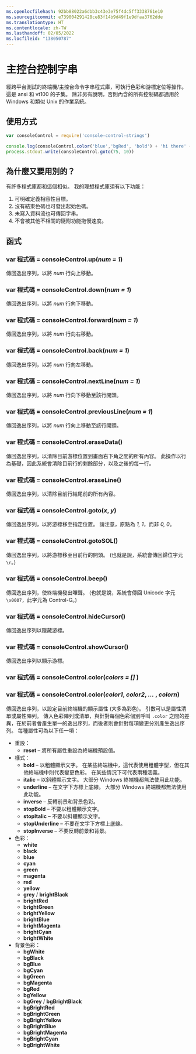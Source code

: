 ```yaml
---
ms.openlocfilehash: 92bb88022a6dbb3c43e3e75f4dc5ff3338761e10
ms.sourcegitcommit: e739004291428ce83f14b9d49f1e9dfaa3762dde
ms.translationtype: HT
ms.contentlocale: zh-TW
ms.lasthandoff: 02/05/2022
ms.locfileid: "138050787"
---
```

# <a name="console-control-strings"></a>主控台控制字串

經跨平台測試的終端機/主控台命令字串程式庫，可執行色彩和游標定位等操作。  這是 ansi 和 vt100 的子集。  除非另有說明，否則內含的所有控制碼都適用於 Windows 和類似 Unix 的作業系統。

## <a name="usage"></a>使用方式

```js
var consoleControl = require('console-control-strings')

console.log(consoleControl.color('blue','bgRed', 'bold') + 'hi there' + consoleControl.color('reset'))
process.stdout.write(consoleControl.goto(75, 10))
```

## <a name="why-another"></a>為什麼又要用別的？

有許多程式庫都和這個相似。  我的理想程式庫須有以下功能：

1. 可明確定義相容性目標。
2. 沒有結束色碼也可發出起始色碼。
3. 未寫入資料流也可傳回字串。
4. 不會被其他不相關的隨附功能拖慢速度。

## <a name="functions"></a>函式

### <a name="var-code--consolecontrolup_num--1_"></a>var 程式碼 = consoleControl.up(_num = 1_)

傳回逸出序列，以將 _num_ 行向上移動。

### <a name="var-code--consolecontroldown_num--1_"></a>var 程式碼 = consoleControl.down(_num = 1_)

傳回逸出序列，以將 _num_ 行向下移動。

### <a name="var-code--consolecontrolforward_num--1_"></a>var 程式碼 = consoleControl.forward(_num = 1_)

傳回逸出序列，以將 _num_ 行向右移動。

### <a name="var-code--consolecontrolback_num--1_"></a>var 程式碼 = consoleControl.back(_num = 1_)

傳回逸出序列，以將 _num_ 行向左移動。

### <a name="var-code--consolecontrolnextline_num--1_"></a>var 程式碼 = consoleControl.nextLine(_num = 1_)

傳回逸出序列，以將 _num_ 行向下移動至該行開頭。

### <a name="var-code--consolecontrolpreviousline_num--1_"></a>var 程式碼 = consoleControl.previousLine(_num = 1_)

傳回逸出序列，以將 _num_ 行向上移動至該行開頭。

### <a name="var-code--consolecontrolerasedata"></a>var 程式碼 = consoleControl.eraseData()

傳回逸出序列，以清除目前游標位置到畫面右下角之間的所有內容。  此操作以行為基礎，因此系統會清除目前行的剩餘部分，以及之後的每一行。

### <a name="var-code--consolecontroleraseline"></a>var 程式碼 = consoleControl.eraseLine()

傳回逸出序列，以清除目前行結尾前的所有內容。

### <a name="var-code--consolecontrolgoto_x_-_y_"></a>var 程式碼 = consoleControl.goto(_x_, _y_)

傳回逸出序列，以將游標移至指定位置。 請注意，原點為 _1, 1_，而非 _0, 0_。

### <a name="var-code--consolecontrolgotosol"></a>var 程式碼 = consoleControl.gotoSOL()

傳回逸出序列，以將游標移至目前行的開頭。 (也就是說，系統會傳回歸位字元 `\r`。)

### <a name="var-code--consolecontrolbeep"></a>var 程式碼 = consoleControl.beep()

傳回逸出序列，使終端機發出嗶聲。  (也就是說，系統會傳回 Unicode 字元 `\x0007`，此字元為 Control-G。)

### <a name="var-code--consolecontrolhidecursor"></a>var 程式碼 = consoleControl.hideCursor()

傳回逸出序列以隱藏游標。

### <a name="var-code--consolecontrolshowcursor"></a>var 程式碼 = consoleControl.showCursor()

傳回逸出序列以顯示游標。

### <a name="var-code--consolecontrolcolor_colors--_"></a>var 程式碼 = consoleControl.color(_colors = []_ )

### <a name="var-code--consolecontrolcolor_color1_-_color2_-__-_colorn_"></a>var 程式碼 = consoleControl.color(_color1_, _color2_, _…_ , _colorn_)

傳回逸出序列，以設定目前終端機的顯示屬性 (大多為彩色)。  引數可以是屬性清單或屬性陣列。  傳入色彩陣列或清單，與針對每個色彩個別呼叫 `.color` 之間的差異，在於前者會產生單一的逸出序列，而後者則會針對每項變更分別產生逸出序列。  每種屬性可為以下任一項：

* 重設：
  * **reset** – 將所有屬性重設為終端機預設值。
* 樣式：
  * **bold** – 以粗體顯示文字。  在某些終端機中，這代表使用粗體字型，但在其他終端機中則代表變更色彩。  在某些情況下可代表兩種涵義。
  * **italic** – 以斜體顯示文字。 大部分 Windows 終端機都無法使用此功能。
  * **underline** – 在文字下方標上底線。 大部分 Windows 終端機都無法使用此功能。
  * **inverse** – 反轉前景和背景色彩。
  * **stopBold** – 不要以粗體顯示文字。
  * **stopItalic** – 不要以斜體顯示文字。
  * **stopUnderline** – 不要在文字下方標上底線。
  * **stopInverse** – 不要反轉前景和背景。
* 色彩：
  * **white**
  * **black**
  * **blue**
  * **cyan**
  * **green**
  * **magenta**
  * **red**
  * **yellow**
  * **grey** / **brightBlack**
  * **brightRed**
  * **brightGreen**
  * **brightYellow**
  * **brightBlue**
  * **brightMagenta**
  * **brightCyan**
  * **brightWhite**
* 背景色彩：
  * **bgWhite**
  * **bgBlack**
  * **bgBlue**
  * **bgCyan**
  * **bgGreen**
  * **bgMagenta**
  * **bgRed**
  * **bgYellow**
  * **bgGrey** / **bgBrightBlack**
  * **bgBrightRed**
  * **bgBrightGreen**
  * **bgBrightYellow**
  * **bgBrightBlue**
  * **bgBrightMagenta**
  * **bgBrightCyan**
  * **bgBrightWhite**

